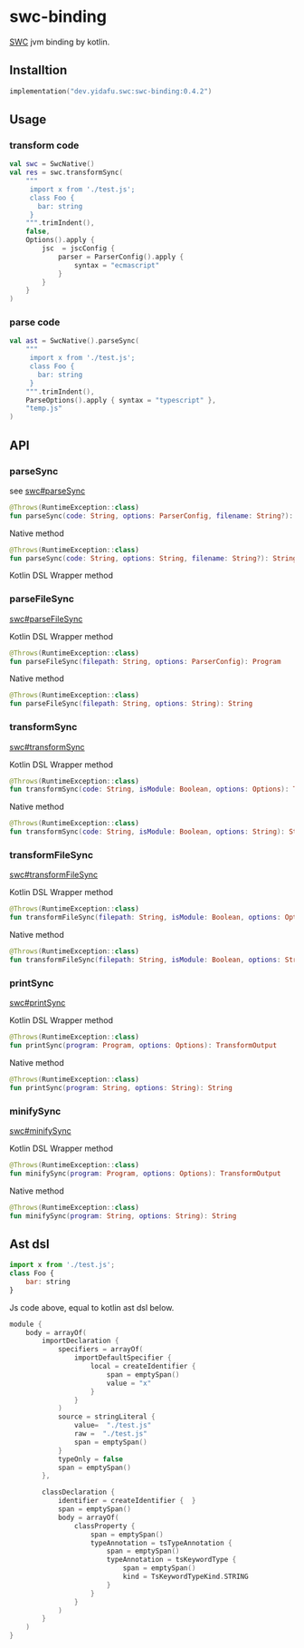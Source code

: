 # swc-binding

[SWC](https://github.com/swc-project/swc) jvm binding by kotlin.

## Installtion

```kts
implementation("dev.yidafu.swc:swc-binding:0.4.2")
```

## Usage

### transform code

```kt
val swc = SwcNative()
val res = swc.transformSync(
    """
     import x from './test.js';
     class Foo {
       bar: string
     }
    """.trimIndent(),
    false,
    Options().apply {
        jsc  = jscConfig {
            parser = ParserConfig().apply {
                syntax = "ecmascript"
            }
        }
    }
)
```

### parse code

```kotlin
val ast = SwcNative().parseSync(
    """
     import x from './test.js';
     class Foo {
       bar: string
     }
    """.trimIndent(),
    ParseOptions().apply { syntax = "typescript" },
    "temp.js"
)
```

## API

### parseSync

see [swc#parseSync](https://swc.rs/docs/usage/core#parsesync)

```kotlin
@Throws(RuntimeException::class)
fun parseSync(code: String, options: ParserConfig, filename: String?): Program 
```

Native method

```kotlin
@Throws(RuntimeException::class)
fun parseSync(code: String, options: String, filename: String?): String
```

Kotlin DSL Wrapper method

### parseFileSync

[swc#parseFileSync](https://swc.rs/docs/usage/core#parsefilesync)

Kotlin DSL Wrapper method

```kotlin
@Throws(RuntimeException::class)
fun parseFileSync(filepath: String, options: ParserConfig): Program 
```

Native method

```kotlin
@Throws(RuntimeException::class)
fun parseFileSync(filepath: String, options: String): String
```


### transformSync

[swc#transformSync](https://swc.rs/docs/usage/core#transformsync)

Kotlin DSL Wrapper method

```kotlin
@Throws(RuntimeException::class)
fun transformSync(code: String, isModule: Boolean, options: Options): TransformOutput
```

Native method

```kotlin
@Throws(RuntimeException::class)
fun transformSync(code: String, isModule: Boolean, options: String): String
```


### transformFileSync

[swc#transformFileSync](https://swc.rs/docs/usage/core#transformfilesync)

Kotlin DSL Wrapper method

```kotlin
@Throws(RuntimeException::class)
fun transformFileSync(filepath: String, isModule: Boolean, options: Options): TransformOutput
```

Native method

```kotlin
@Throws(RuntimeException::class)
fun transformFileSync(filepath: String, isModule: Boolean, options: String): String
```


### printSync

[swc#printSync](https://swc.rs/docs/usage/core#printsync)

Kotlin DSL Wrapper method

```kotlin
@Throws(RuntimeException::class)
fun printSync(program: Program, options: Options): TransformOutput
```

Native method

```kotlin
@Throws(RuntimeException::class)
fun printSync(program: String, options: String): String
```

### minifySync

[swc#minifySync](https://swc.rs/docs/usage/core#minifysync)

Kotlin DSL Wrapper method

```kotlin
@Throws(RuntimeException::class)
fun minifySync(program: Program, options: Options): TransformOutput
```

Native method

```kotlin
@Throws(RuntimeException::class)
fun minifySync(program: String, options: String): String
```

## Ast dsl

```js
import x from './test.js';
class Foo {
    bar: string
}
```

Js code above, equal to kotlin ast dsl below.

```kotlin
module {
    body = arrayOf(
        importDeclaration {
            specifiers = arrayOf(
                importDefaultSpecifier {
                    local = createIdentifier {
                        span = emptySpan()
                        value = "x"
                    }
                }
            )
            source = stringLiteral {
                value=  "./test.js"
                raw =  "./test.js"
                span = emptySpan()
            }
            typeOnly = false
            span = emptySpan()
        },

        classDeclaration {
            identifier = createIdentifier {  }
            span = emptySpan()
            body = arrayOf(
                classProperty {
                    span = emptySpan()
                    typeAnnotation = tsTypeAnnotation {
                        span = emptySpan()
                        typeAnnotation = tsKeywordType {
                            span = emptySpan()
                            kind = TsKeywordTypeKind.STRING
                        }
                    }
                }
            )
        }
    )
}
```
